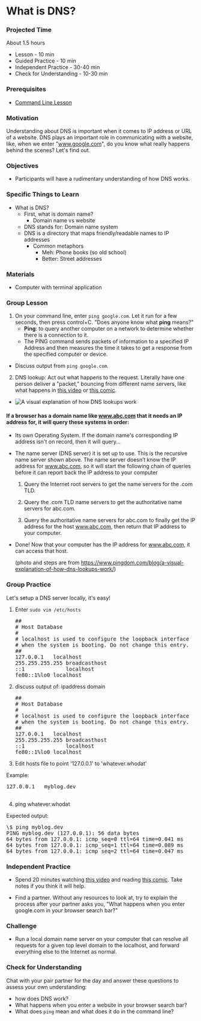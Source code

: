 # What is DNS?

### Projected Time

About 1.5 hours

- Lesson - 10 min
- Guided Practice - 10 min
- Independent Practice - 30-40 min
- Check for Understanding - 10-30 min

### Prerequisites

- [Command Line Lesson](/command-line/command-line-interface.md)

### Motivation

Understanding about DNS is important when it comes to IP address or URL of a website. DNS plays an important role in communicating with a website, like, when we enter "www.google.com", do you know what really happens behind the scenes? Let's find out.

### Objectives

- Participants will have a rudimentary understanding of how DNS works.

### Specific Things to Learn

- What is DNS?
  - First, what is domain name?
    - Domain name vs website
  - DNS stands for: Domain name system
  - DNS is a directory that maps friendly/readable names to IP addresses
    - Common metaphors
      - Meh: Phone books (so old school)
      - Better: Street addresses

### Materials

- Computer with terminal application

### Group Lesson

1. On your command line, enter `ping google.com`. Let it run for a few seconds, then press control+C.
   "Does anyone know what **ping** means?"
   - **Ping**: to query another computer on a network to determine whether there is a connection to it.
   - The PING command sends packets of information to a specified IP Address and then measures the time it takes to get a response from the specified computer or device.

- Discuss output from `ping google.com`.

2. DNS lookup: Act out what happens to the request. Literally have one person deliver a "packet," bouncing from different name servers, like what happens in [this video](https://www.youtube.com/watch?v=72snZctFFtA) or [this comic](https://howdns.works/ep1/).

- ![A visual explanation of how DNS lookups work](http://farm3.static.flickr.com/2435/3607857746_b4372ba3ba_o.png)

#### If a browser has a domain name like www.abc.com that it needs an IP address for, it will query these systems in order:

- Its own Operating System. If the domain name's corresponding IP address isn't on record, then it will query...

- The name server (DNS server) it is set up to use. This is the recursive name server shown above. The name server doesn’t know the IP address for www.abc.com, so it will start the following chain of queries before it can report back the IP address to your computer

  1. Query the Internet root servers to get the name servers for the .com TLD.

  2. Query the .com TLD name servers to get the authoritative name servers for abc.com.

  3. Query the authoritative name servers for abc.com to finally get the IP address for the host www.abc.com, then return that IP address to your computer.

- Done! Now that your computer has the IP address for www.abc.com, it can access that host.

  (photo and steps are from https://www.pingdom.com/blog/a-visual-explanation-of-how-dns-lookups-work/)

### Group Practice

Let's setup a DNS server locally, it's easy!

1. Enter `sudo vim /etc/hosts`

   <pre><span class="cp">##</span>
   <span class="cp"># Host Database</span>
   <span class="cp">#</span>
   <span class="cp"># localhost is used to configure the loopback interface</span>
   <span class="cp"># when the system is booting. Do not change this entry.</span>
   <span class="cp">##</span>
   <span class="mf">127.0.0.1</span>   <span class="n">localhost</span>
   <span class="mf">255.255.255.255</span> <span class="n">broadcasthost</span>
   <span class="o">::</span><span class="mi">1</span>             <span class="n">localhost</span>
   <span class="n">fe80</span><span class="o">::</span><span class="mi">1</span><span class="o">%</span><span class="n">lo0</span> <span class="n">localhost</span>
   </pre>

2. discuss output of: ipaddress domain

   <pre><span class="cp">##</span>
   <span class="cp"># Host Database</span>
   <span class="cp">#</span>
   <span class="cp"># localhost is used to configure the loopback interface</span>
   <span class="cp"># when the system is booting. Do not change this entry.</span>
   <span class="cp">##</span>
   <span class="mf">127.0.0.1</span>   <span class="n">localhost</span>
   <span class="mf">255.255.255.255</span> <span class="n">broadcasthost</span>
   <span class="o">::</span><span class="mi">1</span>             <span class="n">localhost</span>
   <span class="n">fe80</span><span class="o">::</span><span class="mi">1</span><span class="o">%</span><span class="n">lo0</span> <span class="n">localhost</span>
   </pre>

3. Edit hosts file to point '127.0.0.1' to 'whatever.whodat'

Example:

  <pre><span class="mf">127.0.0.1</span>   <span class="n">myblog</span><span class="p">.</span><span class="n">dev</span>
  </pre>

4. ping whatever.whodat

Expected output:

<pre><span class="err">\$</span> <span class="n">ping</span> <span class="n">myblog</span><span class="p">.</span><span class="n">dev</span>
<span class="n">PING</span> <span class="n">myblog</span><span class="p">.</span><span class="n">dev</span> <span class="p">(</span><span class="mf">127.0.0.1</span><span class="p">)</span><span class="o">:</span> <span class="mi">56</span> <span class="n">data</span> <span class="n">bytes</span>
<span class="mi">64</span> <span class="n">bytes</span> <span class="n">from</span> <span class="mf">127.0.0.1</span><span class="o">:</span> <span class="n">icmp_seq</span><span class="o">=</span><span class="mi">0</span> <span class="n">ttl</span><span class="o">=</span><span class="mi">64</span> <span class="n">time</span><span class="o">=</span><span class="mf">0.041</span> <span class="n">ms</span>
<span class="mi">64</span> <span class="n">bytes</span> <span class="n">from</span> <span class="mf">127.0.0.1</span><span class="o">:</span> <span class="n">icmp_seq</span><span class="o">=</span><span class="mi">1</span> <span class="n">ttl</span><span class="o">=</span><span class="mi">64</span> <span class="n">time</span><span class="o">=</span><span class="mf">0.089</span> <span class="n">ms</span>
<span class="mi">64</span> <span class="n">bytes</span> <span class="n">from</span> <span class="mf">127.0.0.1</span><span class="o">:</span> <span class="n">icmp_seq</span><span class="o">=</span><span class="mi">2</span> <span class="n">ttl</span><span class="o">=</span><span class="mi">64</span> <span class="n">time</span><span class="o">=</span><span class="mf">0.047</span> <span class="n">ms</span>
</pre>

### Independent Practice

- Spend 20 minutes watching [this video](https://www.youtube.com/watch?v=72snZctFFtA) and reading [this comic](https://howdns.works/ep1/). Take notes if you think it will help.

- Find a partner. Without any resources to look at, try to explain the process after your partner asks you, "What happens when you enter google.com in your browser search bar?"

### Challenge

- Run a local domain name server on your computer that can resolve all requests for a given top level domain to the localhost, and forward everything else to the Internet as normal.

### Check for Understanding

Chat with your pair partner for the day and answer these questions to assess your own understanding:

- how does DNS work?
- What happens when you enter a website in your browser search bar?
- What does `ping` mean and what does it do in the command line?
